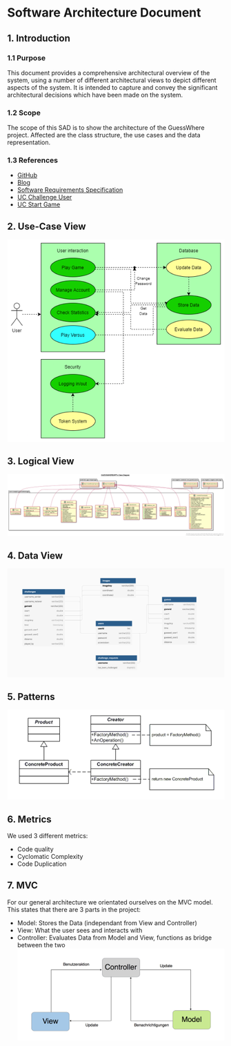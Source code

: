# Software Architecture Document


## 1. Introduction 
### 1.1 Purpose
This document provides a comprehensive architectural overview of the system, 
using a number of different architectural views to depict different aspects of the system. 
It is intended to capture and convey the significant architectural decisions which have been made on the system.

### 1.2 Scope
The scope of this SAD is to show the architecture of the GuessWhere project. Affected are the class structure, the use cases and the data representation.

### 1.3 References
- [GitHub](https://github.com/Eightdays1/guesswhere)
- [Blog](https://guesswheregame.wordpress.com)
- [Software Requirements Specification](SRS.MD)
- [UC Challenge User](https://github.com/Eightdays1/guesswhere/blob/main/Use-Case_Challenge_User.md)
- [UC Start Game](https://github.com/Eightdays1/guesswhere/blob/main/Use-Case_StartGame.md)

## 2. Use-Case View 
![UC-Diagram](./UseCases/UC-Diagram.png)

## 3. Logical View
![UML-Diagram](./images/guesswhereapp_diagram.png)

## 4. Data View
![Datenbankschema](./images/Datenbankschema.png)

## 5. Patterns
![Factory Pattern](./images/pattern.png)

## 6. Metrics
We used 3 different metrics:
- Code quality
- Cyclomatic Complexity
- Code Duplication

## 7. MVC
For our general architecture we orientated ourselves on the MVC model. This states that there are 3 parts in the project:
- Model: Stores the Data (independant from View and Controller)
- View: What the user sees and interacts with
- Controller: Evaluates Data from Model and View, functions as bridge between the two
![MVC Model](./images/mvc.png)
